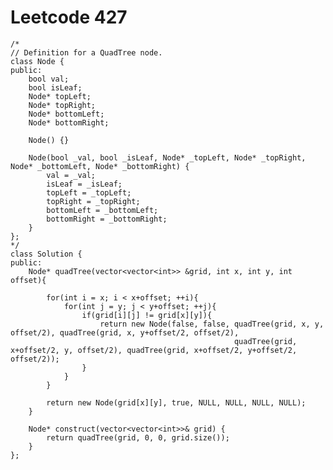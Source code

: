 # Leetcode 427
    /*
    // Definition for a QuadTree node.
    class Node {
    public:
        bool val;
        bool isLeaf;
        Node* topLeft;
        Node* topRight;
        Node* bottomLeft;
        Node* bottomRight;

        Node() {}

        Node(bool _val, bool _isLeaf, Node* _topLeft, Node* _topRight, Node* _bottomLeft, Node* _bottomRight) {
            val = _val;
            isLeaf = _isLeaf;
            topLeft = _topLeft;
            topRight = _topRight;
            bottomLeft = _bottomLeft;
            bottomRight = _bottomRight;
        }
    };
    */
    class Solution {
    public:
        Node* quadTree(vector<vector<int>> &grid, int x, int y, int offset){

            for(int i = x; i < x+offset; ++i){
                for(int j = y; j < y+offset; ++j){
                    if(grid[i][j] != grid[x][y]){
                        return new Node(false, false, quadTree(grid, x, y, offset/2), quadTree(grid, x, y+offset/2, offset/2),
                                                      quadTree(grid, x+offset/2, y, offset/2), quadTree(grid, x+offset/2, y+offset/2, offset/2));
                    }
                }
            }

            return new Node(grid[x][y], true, NULL, NULL, NULL, NULL);
        }

        Node* construct(vector<vector<int>>& grid) {
            return quadTree(grid, 0, 0, grid.size());
        }
    };
